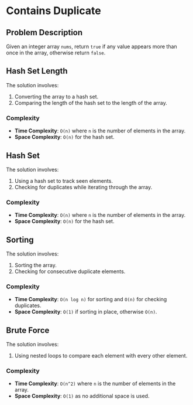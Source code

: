# Contains Duplicate

## Problem Description
Given an integer array ```nums```, return ```true``` if any value appears more than once in the array, otherwise return ```false```.

## Hash Set Length

The solution involves:
1. Converting the array to a hash set.
2. Comparing the length of the hash set to the length of the array.

### Complexity
- **Time Complexity**: `O(n)` where `n` is the number of elements in the array.
- **Space Complexity**: `O(n)` for the hash set.

## Hash Set

The solution involves:
1. Using a hash set to track seen elements.
2. Checking for duplicates while iterating through the array.

### Complexity
- **Time Complexity**: `O(n)` where `n` is the number of elements in the array.
- **Space Complexity**: `O(n)` for the hash set.

## Sorting

The solution involves:
1. Sorting the array.
2. Checking for consecutive duplicate elements.

### Complexity
- **Time Complexity**: `O(n log n)` for sorting and `O(n)` for checking duplicates.
- **Space Complexity**: `O(1)` if sorting in place, otherwise `O(n)`.

## Brute Force

The solution involves:
1. Using nested loops to compare each element with every other element.

### Complexity
- **Time Complexity**: `O(n^2)` where `n` is the number of elements in the array.
- **Space Complexity**: `O(1)` as no additional space is used.